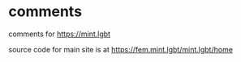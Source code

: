 # comments
comments for https://mint.lgbt

source code for main site is at https://fem.mint.lgbt/mint.lgbt/home
